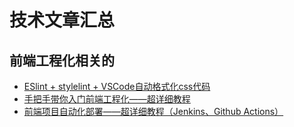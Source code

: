 # 技术文章汇总

## 前端工程化相关的

* [ESlint + stylelint + VSCode自动格式化css代码](https://juejin.im/post/6892000216020189198/)
* [手把手带你入门前端工程化——超详细教程](https://juejin.im/post/6892003555818143752)
* [前端项目自动化部署——超详细教程（Jenkins、Github Actions）](https://juejin.im/post/6887751398499287054)
